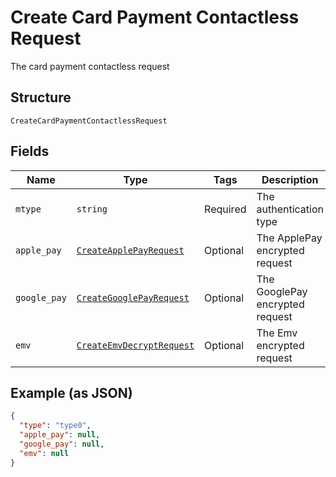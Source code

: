 
# Create Card Payment Contactless Request

The card payment contactless request

## Structure

`CreateCardPaymentContactlessRequest`

## Fields

| Name | Type | Tags | Description |
|  --- | --- | --- | --- |
| `mtype` | `string` | Required | The authentication type |
| `apple_pay` | [`CreateApplePayRequest`](/doc/models/create-apple-pay-request.md) | Optional | The ApplePay encrypted request |
| `google_pay` | [`CreateGooglePayRequest`](/doc/models/create-google-pay-request.md) | Optional | The GooglePay encrypted request |
| `emv` | [`CreateEmvDecryptRequest`](/doc/models/create-emv-decrypt-request.md) | Optional | The Emv encrypted request |

## Example (as JSON)

```json
{
  "type": "type0",
  "apple_pay": null,
  "google_pay": null,
  "emv": null
}
```

